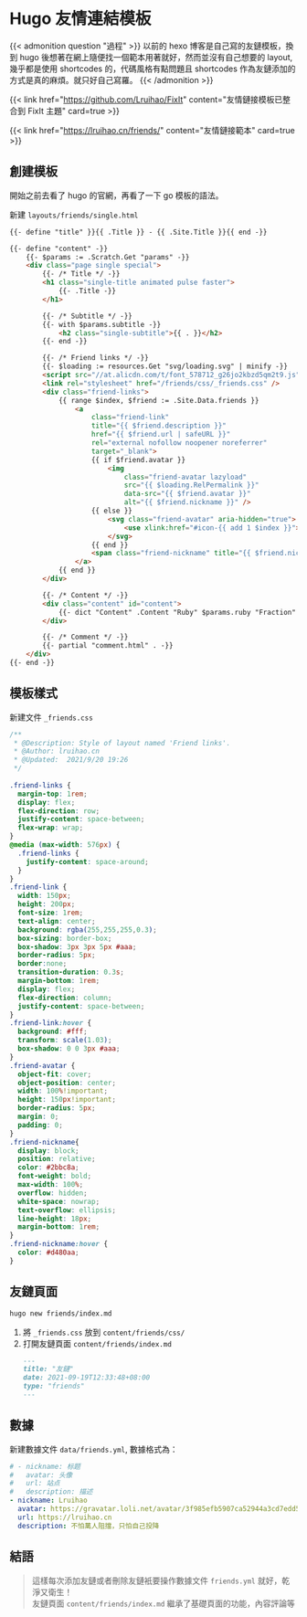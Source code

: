 # Hugo 友情連結模板


{{< admonition question "過程" >}}
以前的 hexo 博客是自己寫的友鏈模板，換到 hugo 後想著在網上隨便找一個範本用著就好，然而並沒有自己想要的 layout, 幾乎都是使用 shortcodes 的，代碼風格有點問題且 shortcodes 作為友鏈添加的方式是真的麻煩。就只好自己寫羅。
{{< /admonition >}}

{{< link href="https://github.com/Lruihao/FixIt" content="友情鏈接模板已整合到 FixIt 主題" card=true >}}

<!--more-->

{{< link href="https://lruihao.cn/friends/" content="友情鏈接範本" card=true >}}

## 創建模板
開始之前去看了 hugo 的官網，再看了一下 go 模板的語法。

新建 `layouts/friends/single.html`

```html
{{- define "title" }}{{ .Title }} - {{ .Site.Title }}{{ end -}}

{{- define "content" -}}
    {{- $params := .Scratch.Get "params" -}}
    <div class="page single special">
        {{- /* Title */ -}}
        <h1 class="single-title animated pulse faster">
            {{- .Title -}}
        </h1>

        {{- /* Subtitle */ -}}
        {{- with $params.subtitle -}}
            <h2 class="single-subtitle">{{ . }}</h2>
        {{- end -}}

        {{- /* Friend links */ -}}
        {{- $loading := resources.Get "svg/loading.svg" | minify -}}
        <script src="//at.alicdn.com/t/font_578712_g26jo2kbzd5qm2t9.js"></script>
        <link rel="stylesheet" href="/friends/css/_friends.css" />
        <div class="friend-links">
            {{ range $index, $friend := .Site.Data.friends }}
                <a
                    class="friend-link"
                    title="{{ $friend.description }}"
                    href="{{ $friend.url | safeURL }}"
                    rel="external nofollow noopener noreferrer"
                    target="_blank">
                    {{ if $friend.avatar }}
                        <img
                            class="friend-avatar lazyload" 
                            src="{{ $loading.RelPermalink }}"
                            data-src="{{ $friend.avatar }}"
                            alt="{{ $friend.nickname }}" />
                    {{ else }}
                        <svg class="friend-avatar" aria-hidden="true">
                            <use xlink:href="#icon-{{ add 1 $index }}"></use>
                        </svg>
                    {{ end }}
                    <span class="friend-nickname" title="{{ $friend.nickname }}">@{{ $friend.nickname }}</span>
                </a>
            {{ end }}
        </div>

        {{- /* Content */ -}}
        <div class="content" id="content">
            {{- dict "Content" .Content "Ruby" $params.ruby "Fraction" $params.fraction "Fontawesome" $params.fontawesome | partial "function/content.html" | safeHTML -}}
        </div>

        {{- /* Comment */ -}}
        {{- partial "comment.html" . -}}
    </div>
{{- end -}}
```

## 模板樣式
新建文件 `_friends.css`
```css
/**
 * @Description: Style of layout named 'Friend links'.
 * @Author: lruihao.cn
 * @Updated:  2021/9/20 19:26
 */
 
.friend-links {
  margin-top: 1rem;
  display: flex;
  flex-direction: row;
  justify-content: space-between;
  flex-wrap: wrap;
}
@media (max-width: 576px) {
  .friend-links {
    justify-content: space-around;
  }
}
.friend-link {
  width: 150px;
  height: 200px;
  font-size: 1rem;
  text-align: center;
  background: rgba(255,255,255,0.3);
  box-sizing: border-box; 
  box-shadow: 3px 3px 5px #aaa;
  border-radius: 5px;
  border:none;
  transition-duration: 0.3s;
  margin-bottom: 1rem;
  display: flex;
  flex-direction: column;
  justify-content: space-between;
}
.friend-link:hover {
  background: #fff;
  transform: scale(1.03);
  box-shadow: 0 0 3px #aaa;
}
.friend-avatar {
  object-fit: cover;
  object-position: center;
  width: 100%!important;
  height: 150px!important;
  border-radius: 5px;
  margin: 0;
  padding: 0;
}
.friend-nickname{
  display: block;
  position: relative;
  color: #2bbc8a;
  font-weight: bold;
  max-width: 100%;
  overflow: hidden;
  white-space: nowrap;
  text-overflow: ellipsis;
  line-height: 18px;
  margin-bottom: 1rem;
}
.friend-nickname:hover {
  color: #d480aa;
}
```

## 友鏈頁面
```bash
hugo new friends/index.md
```
1. 將 `_friends.css` 放到 `content/friends/css/`
2. 打開友鏈頁面 `content/friends/index.md`
    ```md
    ---
    title: "友鏈"
    date: 2021-09-19T12:33:48+08:00
    type: "friends"
    ---
    ```
## 數據
新建數據文件 `data/friends.yml`, 數據格式為：
```yaml
# - nickname: 标题
#   avatar: 头像
#   url: 站点
#   description: 描述
- nickname: Lruihao
  avatar: https://gravatar.loli.net/avatar/3f985efb5907ca52944a3cd7edd51606?d=wavatar&v=1.3.10
  url: https://lruihao.cn
  description: 不怕萬人阻擋，只怕自己投降
```

## 結語
> 這樣每次添加友鏈或者刪除友鏈衹要操作數據文件 `friends.yml` 就好，乾淨又衛生！  
> 友鏈頁面 `content/friends/index.md` 繼承了基礎頁面的功能，內容評論等
